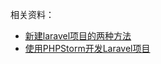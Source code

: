 相关资料：  

* [新建laravel项目的两种方法](https://www.jianshu.com/p/0941dcfc939a)  
* [使用PHPStorm开发Laravel项目](https://blog.csdn.net/han_cui/article/details/80420252)  

